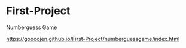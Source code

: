 # First-Project
Numberguess Game


https://goooojen.github.io/First-Project/numberguessgame/index.html   


